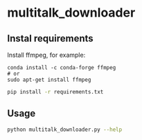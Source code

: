 # multitalk_downloader

## Instal requirements
Install ffmpeg, for example:
```shell
conda install -c conda-forge ffmpeg
# or
sudo apt-get install ffmpeg
```
```bash
pip install -r requirements.txt
```

## Usage
```bash
python multitalk_downloader.py --help
```
